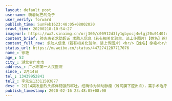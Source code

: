 ```yaml
---
layout: default_post
username: 骑着尾巴的兔子
user_verify: forward
publish_time: SunFeb1623:48:05+08002020
crawl_time: 20200218-10:54:27
imageurl: https://wx2.sinaimg.cn/orj360/c00912d3ly1gbyocj4wlgj20u0140tdl.jpg,https://wx2.sinaimg.cn/orj360/c00912d3ly1gbyockq3x5j20u0140dkq.jpg,https://wx2.sinaimg.cn/orj360/c00912d3ly1gbyocmdqgkj20u0140jyz.jpg,https://wx4.sinaimg.cn/orj360/c00912d3ly1gbyocn92gfj20u0140gql.jpg,https://wx2.sinaimg.cn/orj360/c00912d3ly1gbyoco4odxj20u0140wme.jpg,https://wx1.sinaimg.cn/orj360/c00912d3ly1gbyocoy2fzj20u0140tg1.jpg,https://wx3.sinaimg.cn/orj360/c00912d3ly1gbyocppnsej20u0140wip.jpg
content_brief: 肺炎患者求助超话 求助人信息（若有相关化验单，请上传图片）【姓名】徐艳【年龄】52【所在城市】湖北省广水市【所在小区、社区】广水市第一人民医院【患病时间】2月14日【联系方式】13439952841【其他紧急联系人】李先生13311583877【病情描述】2月14突发剧烈头疼伴随强烈呕吐，经确诊为 ...全文
content_full_raw: 求助人信息（若有相关化验单，请上传图片）<br/>【姓名】徐艳<br/>【年龄】52<br/>【所在城市】湖北省广水市<br/>【所在小区、社区】广水市第一人民医院<br/>【患病时间】2月14日<br/>【联系方式】13439952841<br/>【其他紧急联系人】李先生13311583877<br/>【病情描述】2月14突发剧烈头疼伴随强烈呕吐，经确诊为脑动脉瘤（蛛网膜下腔出血），需手术治疗，这个脑动脉瘤潜在爆裂危险，一旦破裂很难挽回，联系多家有能力手术的医院，均不能收留治疗，多谢各位伸出援助之手，救救我母亲的生命
status_url: https://m.weibo.cn/status/4472741287717076
name_: 徐艳
age_: 52
city_: 湖北省广水市
address_: 广水市第一人民医院
since_: 2月14日
tel_: 13439952841
tel2_: 李先生13311583877
desc_: 2月14突发剧烈头疼伴随强烈呕吐，经确诊为脑动脉瘤（蛛网膜下腔出血），需手术治疗，这个脑动脉瘤潜在爆裂危险，一旦破裂很难挽回，联系多家有能力手术的医院，均不能收留治疗，多谢各位伸出援助之手，救救我母亲的生命
publish_timestamp: 2020-02-16 23:48:05+08:00
---
```

